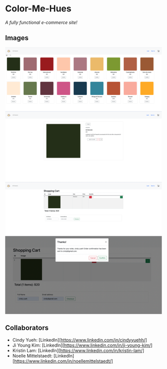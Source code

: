 # Color-Me-Hues

_A fully functional e-commerce site!_

## Images

![1](public/readme/Color1.png)
![2](public/readme/Color2.png)
![3](public/readme/Color3.png)
![4](public/readme/Color4.png)

## Collaborators

- Cindy Yueh: [LinkedIn][https://www.linkedin.com/in/cindyyuehh/]
- Ji Young Kim: [LinkedIn][https://www.linkedin.com/in/ji-young-kim/]
- Kristin Lam: [LinkedIn][https://www.linkedin.com/in/kristin-lam/]
- Noelle Mittelstaedt: [LinkedIn][https://www.linkedin.com/in/noellemittelstaedt/]
